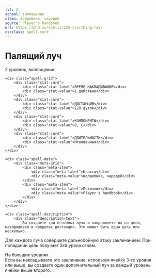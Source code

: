 ```yaml
---
lvl: 2
school: воплощение
class: волшебник, чародей
source: Player's handbook
url: https://dnd.su/spells/225-scorching-ray/
cssclass: spell-card
---
```


<div class="spell-container">
    <div class="spell-header">
        <h1 class="spell-name">Палящий луч</h1>
        <div class="spell-level">2 уровень, воплощение</div>
    </div>
    
    <div class="spell-grid">
        <div class="stat-card">
            <div class="stat-label">ВРЕМЯ НАКЛАДЫВАНИЯ</div>
            <div class="stat-value">1 действие</div>
        </div>
        <div class="stat-card">
            <div class="stat-label">ДИСТАНЦИЯ</div>
            <div class="stat-value">120 футов</div>
        </div>
        <div class="stat-card">
            <div class="stat-label">КОМПОНЕНТЫ</div>
            <div class="stat-value">В, С</div>
        </div>
        <div class="stat-card">
            <div class="stat-label">ДЛИТЕЛЬНОСТЬ</div>
            <div class="stat-value">Мгновенная</div>
        </div>
    </div>
    
    <div class="spell-meta">
        <div class="meta-grid">
            <div class="meta-item">
                <div class="meta-label">Классы</div>
                <div class="meta-value">волшебник, чародей</div>
            </div>
            <div class="meta-item">
                <div class="meta-label">Источник</div>
                <div class="meta-value">Player's handbook</div>
            </div>
        </div>
    </div>
    
    <div class="spell-description">
        <div class="description-text">
            Вы создаете три огненных луча и направляете их на цели, находящиеся в пределах дистанции. Это может быть одна цель или несколько.
Для каждого луча совершите дальнобойную атаку заклинанием. При попадании цель получает 2к6 урона огнём.
        </div>
        <div class="higher-levels">
            <div class="higher-levels-title">На больших уровнях</div>
            <div class="higher-levels-text">
                Если вы накладываете это заклинание, используя ячейку 3-го уровня или выше, вы создаете один дополнительный луч за каждый уровень ячейки выше второго.
            </div>
        </div>
    </div>
</div>